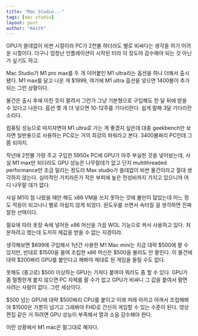 ```yaml
---
title: "Mac Studio..."
tags: [mac studio]
layout: post
author: "Keith"
---
```


GPU가 쓸데없이 비싼 시절이라 PC가 2천불 하더라도 별로 비싸다는 생각을 하기 어려운 시절이다. 더구나 엄청난 인플레이션이 시작된 터라 이 정도야 감수해야 되는 것 아닌가 싶기도 하고.

Mac Studio가 M1 pro max를 두 개 이어붙인 M1 ultra라는 옵션을 하나 더해서 출시 됐다. M1 max를 달고 나온 게 $1999, 여기에 M1 ultra 옵션을 넣으면 1400불이 추가되는 그런 상황이다.

물건은 출시 후에 미친 듯이 팔려서 그런가 그냥 기본형으로 구입해도 한 달 뒤에 받을 수 있다고 나온다. 옵션 몇 개 더 넣으면 10-12주를 기다리란다. 쉽게 말해 3달 기다리란 소리다.

컴퓨팅 성능으로 따지자면야 M1 ultra로 가는 게 좋겠지 싶은데 대충 geekbench만 보자면 일반용으로 사용하는 PC로는 거의 최강의 파워라고 본다. 3400불짜리 PC인데 그쯤 되야지.

작년에 2천불 가량 주고 구입한 5950x PC에 GPU가 아주 부실한 것을 넣어놨는데, 사실 M1 max만 되더라도 GPU 성능은 나무랄데가 없고 단지 multithreaded performance만 조금 밀리는 정도라 Max studio가 쓸데없이 비싼 물건이라고 절대 생각하지 않는다. 심미적인 가치라든가 작은 부피에 높은 전성비까지 가지고 있으니까 어디 나무랄 데가 없다. 

사실 M1이 첨 나왔을 때만 해도 x86 VM을 쓰지 못하는 것에 불만이 많았는데 어느 정도 적응이 되고나니 별로 아쉽지 않게 되었다. 윈도우를 쓰면서 속터질 걸 생각하면 진짜 잘한 선택이다.

필요에 따라 옷장 속에 넣어둔 x86 머신을 가끔 WOL 기능으로 켜서 사용하고 있다. 처분하려고 했는데 도저히 제값을 받을 수 없는 지경이라.

생각해보면 $699에 구입해서 1년간 사용한 M1 Mac mini는 지금 대략 $500에 팔 수 있지만, 반대로 $1500을 들여 조립한 x86 머신은 $500을 불러도 안 팔린다. 이 물건에 대략 $200짜리 GPU를 붙인다고 해봐야 제대로 된 게임을 돌릴 수도 없다. 

못해도 (중고로) $500 이상하는 GPU는 가져다 붙여야 뭐라도 좀 할 수 있다. GPU가 좀 멀쩡한게 붙지 않으면 PC 자체를 팔 수가 없고 GPU가 비싸니 그 값을 붙여서 팔면 사려는 사람이 없다. 그런 세상이다.

$500 넘는 GPU에 대략 $500짜리 CPU를 붙이고 이래 저래 아끼고 아껴서 조립해봐야 $1500은 가뿐히 넘기고 그래봐야 FHD로 간신히 게임할 수 있는 수준이 된다. 영상 편집 같은 거 하려면 GPU 성능이 부족해서 열과 소음 감수해야 한다.

이런 상황에서 M1 mac은 말그대로 혜자다. 